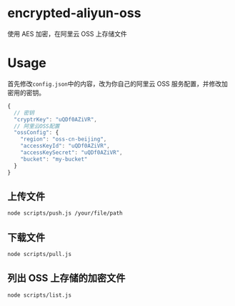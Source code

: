 # encrypted-aliyun-oss

使用 AES 加密，在阿里云 OSS 上存储文件

# Usage

首先修改`config.json`中的内容，改为你自己的阿里云 OSS 服务配置，并修改加密用的密钥。

```js
{
  // 密钥
  "cryptrKey": "uQDf0AZiVR",
  // 阿里云OSS配置
  "ossConfig": {
    "region": "oss-cn-beijing",
    "accessKeyId": "uQDf0AZiVR",
    "accessKeySecret": "uQDf0AZiVR",
    "bucket": "my-bucket"
  }
}
```

## 上传文件

```sh
node scripts/push.js /your/file/path
```

## 下载文件

```sh
node scripts/pull.js
```

## 列出 OSS 上存储的加密文件

```sh
node scripts/list.js
```

